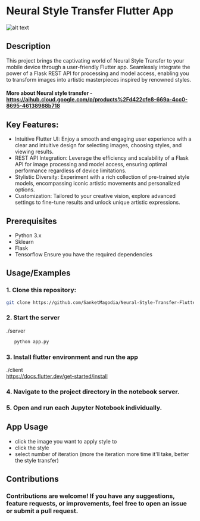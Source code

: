 
# Neural Style Transfer Flutter App
![alt text](https://github.com/SanketMagodia/Neural-style-transfer/blob/main/style.jpeg)

## Description


This project brings the captivating world of Neural Style Transfer to your mobile device through a user-friendly Flutter app. Seamlessly integrate the power of a Flask REST API for processing and model access, enabling you to transform images into artistic masterpieces inspired by renowned styles.

#### More about Neural style transfer - https://aihub.cloud.google.com/p/products%2Fd422cfe8-669a-4cc0-8695-46138988b718


## Key Features:

- Intuitive Flutter UI: Enjoy a smooth and engaging user experience with a clear and intuitive design for selecting images, choosing styles, and viewing results.
- REST API Integration: Leverage the efficiency and scalability of a Flask API for image processing and model access, ensuring optimal performance regardless of device limitations.
- Stylistic Diversity: Experiment with a rich collection of pre-trained style models, encompassing iconic artistic movements and personalized options.
- Customization: Tailored to your creative vision, explore advanced settings to fine-tune results and unlock unique artistic expressions.







## Prerequisites
- Python 3.x
- Sklearn
- Flask
- Tensorflow
Ensure you have the required dependencies 


## Usage/Examples

### 1. Clone this repository:

```bash
git clone https://github.com/SanketMagodia/Neural-Style-Transfer-Flutter-App.git
```
### 2. Start the server
./server
``` bash
   python app.py
```
### 3. Install flutter environment and run the app
./client \
https://docs.flutter.dev/get-started/install

###  4. Navigate to the project directory in the notebook server.
### 5. Open and run each Jupyter Notebook individually.



## App Usage
- click the image you want to apply style to
- click the style
- select number of iteration (more the iteration more time it'll take, better the style transfer)

## Contributions
### Contributions are welcome! If you have any suggestions, feature requests, or improvements, feel free to open an issue or submit a pull request.
